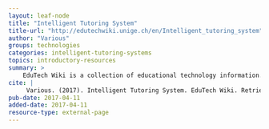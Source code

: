 ```yaml
---
layout: leaf-node
title: "Intelligent Tutoring System"
title-url: "http://edutechwiki.unige.ch/en/Intelligent_tutoring_system"
author: "Various"
groups: technologies
categories: intelligent-tutoring-systems
topics: introductory-resources
summary: >
    EduTech Wiki is a collection of educational technology information.  This link is for the entry on Intelligent Tutoring Systems.
cite: |
     Various. (2017). Intelligent Tutoring System. EduTech Wiki. Retrieved from: http://edutechwiki.unige.ch/en/Intelligent_tutoring_system. April 11, 2017.
pub-date: 2017-04-11
added-date: 2017-04-11
resource-type: external-page
---
```

